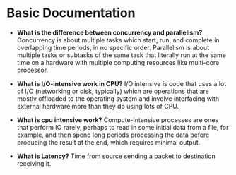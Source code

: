 # **Basic Documentation**

* **What is the difference between concurrency and parallelism?** Concurrency is about multiple tasks which start, run, and complete in overlapping time periods, in no specific order. Parallelism is about multiple tasks or subtasks of the same task that literally run at the same time on a hardware with multiple computing resources like multi-core processor.

* **What is I/O-intensive work in CPU?** I/O intensive is code that uses a lot of I/O (networking or disk, typically) which are operations that are mostly offloaded to the operating system and involve interfacing with external hardware more than they do using lots of CPU.

* **What is cpu intensive work?** Compute-intensive processes are ones that perform IO rarely, perhaps to read in some initial data from a file, for example, and then spend long periods processing the data before producing the result at the end, which requires minimal output.

* **What is Latency?** Time from source sending a packet to destination receiving it.
